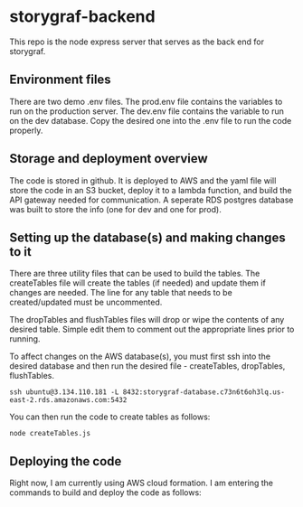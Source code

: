 # storygraf-backend

This repo is the node express server that serves as the back end for storygraf.

## Environment files

There are two demo .env files. The prod.env file contains the variables to run on the production server. The dev.env file contains the variable to run on the dev database. Copy the desired one into the .env file to run the code properly.

## Storage and deployment overview

The code is stored in github. It is deployed to AWS and the yaml file will store the code in an S3 bucket, deploy it to a lambda function, and build the API gateway needed for communication. A seperate RDS postgres database was built to store the info (one for dev and one for prod).

## Setting up the database(s) and making changes to it

There are three utility files that can be used to build the tables. The createTables file will create the tables (if needed) and update them if changes are needed. The line for any table that needs to be created/updated must be uncommented.

The dropTables and flushTables files will drop or wipe the contents of any desired table. Simple edit them to comment out the appropriate lines prior to running.

To affect changes on the AWS database(s), you must first ssh into the desired database and then run the desired file - createTables, dropTables, flushTables.

`ssh ubuntu@3.134.110.181 -L 8432:storygraf-database.c73n6t6oh3lq.us-east-2.rds.amazonaws.com:5432`

You can then run the code to create tables as follows:

`node createTables.js`

## Deploying the code

Right now, I am currently using AWS cloud formation. I am entering the commands to build and deploy the code as follows:

```aws cloudformation package --s3-bucket storygraf-backend --template-file template.yaml --output-template-file gen/template-generated.yaml --profile main --region us-east-2

```

```aws cloudformation deploy --template-file /Users/jfoxworth/sites/storygraf/storygraf-backend/storygraf-backend/gen/template-generated.yaml --stack-name storygraf-backend --profile main --region us-east-2 --capabilities CAPABILITY_IAM

```
